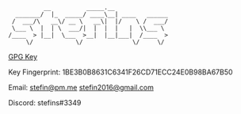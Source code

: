 ```
          __          _____.__               
  _______/  |_  _____/ ____\__| ____   ______
 /  ___/\   __\/ __ \   __\|  |/    \ /  ___/
 \___ \  |  | \  ___/|  |  |  |   |  \\___ \ 
/____  > |__|  \___  >__|  |__|___|  /____  >
     \/            \/              \/     \/ 
```
[GPG Key](https://raw.githubusercontent.com/stefins/stefins/main/key.txt)

Key Fingerprint: 1BE3B0B8631C6341F26CD71ECC24E0B98BA67B50

Email: stefin@pm.me stefin2016@gmail.com

Discord: stefins#3349

